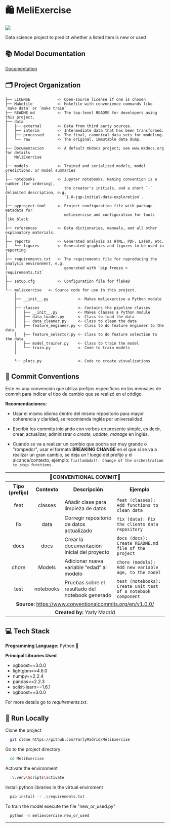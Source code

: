 # 🛍️ MeliExercise

<a target="_blank" href="https://cookiecutter-data-science.drivendata.org/">
    <img src="https://img.shields.io/badge/CCDS-Project%20template-328F97?logo=cookiecutter" />
</a>

Data science project to predict whether a listed item is new or used

## 📚 Model Documentation

[Documentation](https://YarlyMadrid.github.io/MeliExercise)

## 🗂️ Project Organization

```
├── LICENSE            <- Open-source license if one is chosen
├── Makefile           <- Makefile with convenience commands like `make data` or `make train`
├── README.md          <- The top-level README for developers using this project.
├── data
│   ├── external       <- Data from third party sources.
│   ├── interim        <- Intermediate data that has been transformed.
│   ├── processed      <- The final, canonical data sets for modeling.
│   └── raw            <- The original, immutable data dump.
│
├── Documentacion      <- A default mkdocs project; see www.mkdocs.org for details
│   MeliExercise
│
├── models             <- Trained and serialized models, model predictions, or model summaries
│
├── notebooks          <- Jupyter notebooks. Naming convention is a number (for ordering),
│                         the creator's initials, and a short `-` delimited description, e.g.
│                         `1.0-jqp-initial-data-exploration`.
│
├── pyproject.toml     <- Project configuration file with package metadata for 
│                         meliexercise and configuration for tools like black
│
├── references         <- Data dictionaries, manuals, and all other explanatory materials.
│
├── reports            <- Generated analysis as HTML, PDF, LaTeX, etc.
│   └── figures        <- Generated graphics and figures to be used in reporting
│
├── requirements.txt   <- The requirements file for reproducing the analysis environment, e.g.
│                         generated with `pip freeze > requirements.txt`
│
├── setup.cfg          <- Configuration file for flake8
│
└── meliexercise   <- Source code for use in this project.
    │
    ├── __init__.py             <- Makes meliexercise a Python module
    │
    ├── classes                 <- Contains the pipeline classes
    │   ├── __init__.py         <- Makes classes a Python module 
    │   ├── data_loader.py      <- Class to load the data          
    │   ├── data_cleaner.py     <- Class to clean the data    
    │   ├── feature_engineer.py <- Class to do feature engineer to the data        
    │   ├── feature_selector.py <- Class to do feature selection to the data     
    │   ├── model_trainer.py    <- Class to train the model         
    │   └── train.py            <- Code to train models  
    │

    └── plots.py                <- Code to create visualizations
```
## 🔖 Commit Conventions

Este es una convención que utiliza prefijos específicos en los mensajes de commit para indicar el tipo de cambio que se realizó en el código.

**Recomendaciones:**

* Usar el mismo idioma dentro del mismo repositorio para mayor coherencia y claridad, se recomienda inglés por universalidad.

* Escribir los commits iniciando con verbos en presente simple, es decir, crear, actualizar, administrar o *create, update, manage* en inglés.

* Cuando se va a realizar un cambio que podría ser muy grande o "rompedor", usar el formato **BREAKING CHANGE** en el que si se va a realizar un gran cambio, se deja un ! luego del prefijo y el alcance/contexto, ejemplo:  	```
fix(lambda)!: Change of the orchestration to step functions.	```

<table>
  <tr>
    <th colspan="4" align="center">🚀CONVENTIONAL COMMIT🚀</th>
  </tr>
  
  <tr>
    <th align="center"><strong>Tipo (prefijo)</strong></th>
    <th align="center"><strong>Contexto</strong></th>
    <th align="center"><strong>Descripción</strong></th>
    <th align="center"><strong>Ejemplo</strong></th>
  </tr>
  <tr>
    <td align="center">feat</td>
    <td align="center">classes</td>
    <td>Añadir clase para limpieza de datos</td>
    <td><code>feat (classes): Add functions to clean data</code></td>
  </tr>
  <tr>
    <td align="center">fix</td>
    <td align="center">data</td>
    <td>Corregir repositorio de datos actualizado</td>
    <td><code>fix (data): Fix the clients data repository</code></td>
  </tr>
  <tr>
    <td align="center">docs</td>
    <td align="center">docs</td>
    <td>Crear la documentación inicial del proyecto</td>
    <td><code>docs (docs): Create README.md file of the project</code></td>
  </tr>
  <tr>
    <td align="center">chore</td>
    <td align="center">Models</td>
    <td>Adicionar nueva variable “edad” al modelo</td>
    <td><code>chore (models): Add new variable age, to the model</code></td>
  </tr>
  <tr>
    <td align="center">test</td>
    <td align="center">notebooks</td>
    <td>Pruebas sobre el resultado del notebook generado</td>
    <td><code>test (notebooks): Create unit test of a notebook component</code></td>
  </tr>
  <tr>
    <td colspan="4"  align="center"><strong>Source:</strong> <a href="https://www.conventionalcommits.org/en/v1.0.0/">https://www.conventionalcommits.org/en/v1.0.0/</a></td>    
  </tr>
  <tr>    
    <td colspan="4" align="center"><strong>Created by:</strong> Yarly Madrid</td>
  </tr>
</table>


## 💻 Tech Stack

**Programming Language:** Python 🐍

**Principal Libraries Used** 

* xgboost==3.0.0 
* lightgbm==4.6.0 
* numpy==2.2.4 
* pandas==2.2.3 
* scikit-learn==1.6.1 
* xgboost==3.0.0

For more details go to *requirements.txt*.

## 🚀 Run Locally

Clone the project

```bash
  git clone https://github.com/YarlyMadrid/MeliExercise
```

Go to the project directory

```bash
  cd MeliExercise
```
Activate the environment
```bash
  .\.venv\Scripts\activate
```
Install python libraries in the virtual enviroment

```bash
  pip install -r .\requirements.txt
```

To train the model execute the file "new_or_used.py"

```bash
  python -m meliexcercise.new_or_used
```

--------

